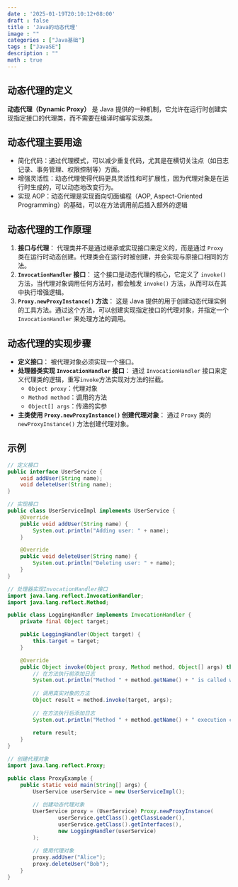 ```yaml
---
date : '2025-01-19T20:10:12+08:00'
draft : false
title : 'Java的动态代理'
image : ""
categories : ["Java基础"]
tags : ["JavaSE"]
description : ""
math : true
---
```

## 动态代理的定义

**动态代理（Dynamic Proxy）** 是 Java 提供的一种机制，它允许在运行时创建实现指定接口的代理类，而不需要在编译时编写实现类。

## 动态代理主要用途

- 简化代码：通过代理模式，可以减少重复代码，尤其是在横切关注点（如日志记录、事务管理、权限控制等）方面。
- 增强灵活性：动态代理使得代码更具灵活性和可扩展性，因为代理对象是在运行时生成的，可以动态地改变行为。
- 实现 AOP：动态代理是实现面向切面编程（AOP, Aspect-Oriented Programming）的基础，可以在方法调用前后插入额外的逻辑

## 动态代理的工作原理

1. **接口与代理**： 代理类并不是通过继承或实现接口来定义的，而是通过 `Proxy` 类在运行时动态创建。代理类会在运行时被创建，并会实现与原接口相同的方法。
2. **`InvocationHandler` 接口**： 这个接口是动态代理的核心，它定义了 `invoke()` 方法，当代理对象调用任何方法时，都会触发 `invoke()` 方法，从而可以在其中执行增强逻辑。
3. **`Proxy.newProxyInstance()` 方法**： 这是 Java 提供的用于创建动态代理实例的工具方法。通过这个方法，可以创建实现指定接口的代理对象，并指定一个 `InvocationHandler` 来处理方法的调用。

## 动态代理的实现步骤

- **定义接口**： 被代理对象必须实现一个接口。
- **处理器类实现 `InvocationHandler` 接口**： 通过 `InvocationHandler` 接口来定义代理类的逻辑，重写`invoke`方法实现对方法的拦截。
  - `Object proxy`：代理对象
  - `Method method`：调用的方法
  - `Object[] args`：传递的实参
- **主类使用 `Proxy.newProxyInstance()` 创建代理对象**： 通过 `Proxy` 类的 `newProxyInstance()` 方法创建代理对象。

## 示例

```java
// 定义接口
public interface UserService {
    void addUser(String name);
    void deleteUser(String name);
}

// 实现接口
public class UserServiceImpl implements UserService {
    @Override
    public void addUser(String name) {
        System.out.println("Adding user: " + name);
    }

    @Override
    public void deleteUser(String name) {
        System.out.println("Deleting user: " + name);
    }
}

// 处理器实现InvocationHandler接口
import java.lang.reflect.InvocationHandler;
import java.lang.reflect.Method;

public class LoggingHandler implements InvocationHandler {
    private final Object target;

    public LoggingHandler(Object target) {
        this.target = target;
    }

    @Override
    public Object invoke(Object proxy, Method method, Object[] args) throws Throwable {
        // 在方法执行前添加日志
        System.out.println("Method " + method.getName() + " is called with arguments: " + args[0]);
        
        // 调用真实对象的方法
        Object result = method.invoke(target, args);
        
        // 在方法执行后添加日志
        System.out.println("Method " + method.getName() + " execution completed.");
        
        return result;
    }
}

// 创建代理对象
import java.lang.reflect.Proxy;

public class ProxyExample {
    public static void main(String[] args) {
        UserService userService = new UserServiceImpl();
        
        // 创建动态代理对象
        UserService proxy = (UserService) Proxy.newProxyInstance(
                userService.getClass().getClassLoader(),
                userService.getClass().getInterfaces(),
                new LoggingHandler(userService)
        );
        
        // 使用代理对象
        proxy.addUser("Alice");
        proxy.deleteUser("Bob");
    }
}
```

